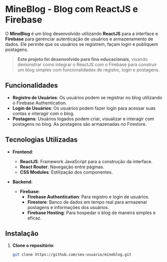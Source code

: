 # MineBlog - Blog com ReactJS e Firebase

O **MineBlog** é um blog desenvolvido utilizando **ReactJS** para a interface e **Firebase** para gerenciar autenticação de usuários e armazenamento de dados. Ele permite que os usuários se registrem, façam login e publiquem postagens.

> **Este projeto foi desenvolvido para fins educacionais**, visando demonstrar como integrar o ReactJS com o Firebase para construir um blog simples com funcionalidades de registro, login e postagens.

## Funcionalidades

- **Registro de Usuários**: Os usuários podem se registrar no blog utilizando o Firebase Authentication.
- **Login de Usuários**: Os usuários podem fazer login para acessar suas contas e interagir com o blog.
- **Postagens**: Usuários logados podem criar, visualizar e interagir com postagens no blog. As postagens são armazenadas no Firestore.
  
## Tecnologias Utilizadas

- **Frontend**: 
  - **ReactJS**: Framework JavaScript para a construção da interface.
  - **React Router**: Navegação entre páginas.
  - **CSS Modules**: Estilização dos componentes.
  
- **Backend**:
  - **Firebase**:
    - **Firebase Authentication**: Para registro e login de usuários.
    - **Firestore**: Banco de dados em tempo real para armazenar postagens e informações dos usuários.
    - **Firebase Hosting**: Para hospedar o blog de maneira simples e eficaz.

## Instalação

1. **Clone o repositório**:
   ```bash
   git clone https://github.com/seu-usuario/mineblog.git
